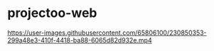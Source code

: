 # projectoo-web

https://user-images.githubusercontent.com/65806100/230850353-299a48e3-410f-4418-ba88-6065d82d932e.mp4

